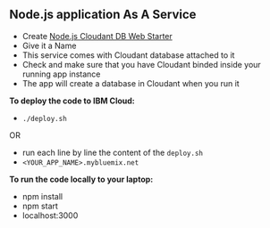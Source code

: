 ## Node.js application As A Service

- Create [Node.js Cloudant DB Web Starter](https://console.bluemix.net/catalog/starters/nodejs-cloudant-db-web-starter)
- Give it a Name
- This service comes with Cloudant database attached to it
- Check and make sure that you have Cloudant binded inside your running app instance
- The app will create a database in Cloudant when you run it



**To deploy the code to IBM Cloud:**
- `./deploy.sh`

OR

- run each line by line the content of the `deploy.sh`
- `<YOUR_APP_NAME>.mybluemix.net`

**To run the code locally to your laptop:**
- npm install
- npm start
- localhost:3000
